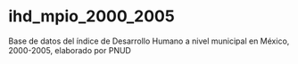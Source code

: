 # ihd_mpio_2000_2005
Base de datos del índice de Desarrollo Humano a nivel municipal en México, 2000-2005, elaborado por PNUD
